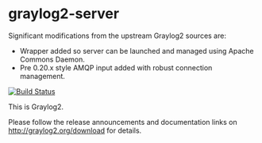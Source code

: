 # graylog2-server

Significant modifications from the upstream Graylog2 sources are:
* Wrapper added so server can be launched and managed using Apache Commons Daemon.
* Pre 0.20.x style AMQP input added with robust connection management.

[![Build Status](https://travis-ci.org/Graylog2/graylog2-server.svg?branch=master)](https://travis-ci.org/Graylog2/graylog2-server)

This is Graylog2.

Please follow the release announcements and documentation links on http://graylog2.org/download for details.

